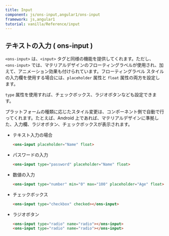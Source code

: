 ```yaml
---
title: Input
component: js/ons-input,angular1/ons-input
framework: js,angular1
tutorial: vanilla/Reference/input
---
```


## テキストの入力 ( ons-input )

`<ons-input>` は、`<input>` タグと同様の機能を提供してくれます。ただし、`<ons-input>` では、マテリアルデザインのフローティングラベルが使用され、加えて、アニメーション効果も付けられています。フローティングラベル スタイルの入力欄を使用する場合には、`placeholder` 属性と `float` 属性の両方を設定します。

`type` 属性を使用すれば、チェックボックス、ラジオボタンなども設定できます。

プラットフォームの種類に応じたスタイル変更は、コンポーネント側で自動で行ってくれます。たとえば、Android 上であれば、マテリアルデザインに準拠した、入力欄、ラジオボタン、チェックボックスが表示されます。

- テキスト入力の場合

  ```html
  <ons-input placeholder="Name" float>
  ```

- パスワードの入力

  ```html
  <ons-input type="password" placeholder="Name" float>
  ```

- 数値の入力

  ```html
  <ons-input type="number" min="0" max="100" placeholder="Age" float>
  ```

- チェックボックス
  ```html
  <ons-input type="checkbox" checked></ons-input>
  ```

- ラジオボタン
  ```html
  <ons-input type="radio" name="radio"></ons-input>
  <ons-input type="radio" name="radio"></ons-input>
  ```
